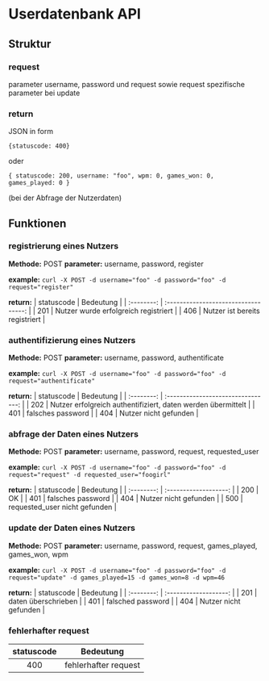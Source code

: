 # Userdatenbank API

## Struktur

### request
parameter username, password und request sowie request spezifische parameter bei update

### return
JSON in form

`{statuscode: 400}`

oder

`{
	statuscode: 200,
	username: "foo",
	wpm: 0,
	games_won: 0,
	games_played: 0
}`

(bei der Abfrage der Nutzerdaten)

## Funktionen
### registrierung eines Nutzers
**Methode:** POST
**parameter:** username, password, register

**example:** `curl -X POST -d username="foo" -d password="foo" -d request="register"`

**return:**
| statuscode | Bedeutung                            | 
| :--------: | :----------------------------------: | 
| 201        | Nutzer wurde erfolgreich registriert | 
| 406        | Nutzer ist bereits registriert       | 

### authentifizierung eines Nutzers
**Methode:** POST
**parameter:** username, password, authentificate

**example:** `curl -X POST -d username="foo" -d password="foo" -d request="authentificate"`

**return:**
| statuscode | Bedeutung                          |
| :--------: | :--------------------------------: |
| 202        | Nutzer erfolgreich authentifiziert, daten werden übermittelt |
| 401        | falsches password                  |
| 404        | Nutzer nicht gefunden              |

### abfrage der Daten eines Nutzers
**Methode:** POST
**parameter:** username, password, request, requested_user

**example:** `curl -X POST -d username="foo" -d password="foo" -d request="request" -d requested_user="foogirl"`

**return:**
| statuscode | Bedeutung             |
| :--------: | :-------------------: |
| 200        | OK                    |
| 401        | falsches password     |
| 404        | Nutzer nicht gefunden |
| 500        | requested_user nicht gefunden |

### update der Daten eines Nutzers
**Methode:** POST
**parameter:** username, password, request, games_played, games_won, wpm

**example:** `curl -X POST -d username="foo" -d password="foo" -d request="update" -d games_played=15 -d games_won=8 -d wpm=46`

**return:**
| statuscode | Bedeutung             |
| :--------: | :-------------------: |
| 201        | daten überschrieben   |
| 401        | falsched password     |
| 404        | Nutzer nicht gefunden |

### fehlerhafter request

| statuscode | Bedeutung            |
| :---------:| :------------------: |
| 400        | fehlerhafter request |